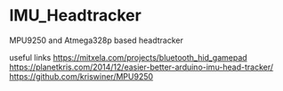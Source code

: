 # IMU_Headtracker
MPU9250 and Atmega328p based headtracker

useful links
https://mitxela.com/projects/bluetooth_hid_gamepad
https://planetkris.com/2014/12/easier-better-arduino-imu-head-tracker/
https://github.com/kriswiner/MPU9250
